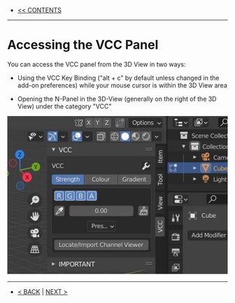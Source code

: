 * [<< CONTENTS](Contents.md)

***

# Accessing the VCC Panel

You can access the VCC panel from the 3D View in two ways:

* Using the VCC Key Binding ("alt + c" by default unless changed in the add-on preferences) while your mouse cursor is within the 3D View area

* Opening the N-Panel in the 3D-View (generally on the right of the 3D View) under the category "VCC"

![](https://github.com/Squeyed-Addons/VCC-Docs/blob/main/Media/Images/npanel.JPG?raw=true)

***

* [< BACK](Quick-Start.md) | [NEXT >](VCC-Panel-Layout.md)